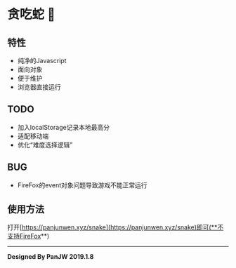 # 贪吃蛇 🐍
## 特性
- 纯净的Javascript
- 面向对象
- 便于维护
- 浏览器直接运行
## TODO
- 加入localStorage记录本地最高分
- 适配移动端
- 优化“难度选择逻辑”
## BUG
- FireFox的event对象问题导致游戏不能正常运行
## 使用方法
打开[https://panjunwen.xyz/snake](https://panjunwen.xyz/snake)即可(**不支持FireFox**)

---
**Designed By PanJW 2019.1.8**
